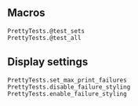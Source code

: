 ## Macros

```@docs
PrettyTests.@test_sets
PrettyTests.@test_all
```

## Display settings

```@docs
PrettyTests.set_max_print_failures
PrettyTests.disable_failure_styling
PrettyTests.enable_failure_styling
```